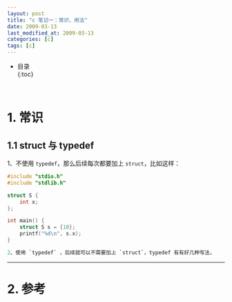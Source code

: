 ```yaml
---
layout: post
title: "c 笔记一：常识、用法"
date: 2009-03-13
last_modified_at: 2009-03-13
categories: [c]
tags: [c]
---
```


* 目录  
{:toc}
<br/>

# 1. 常识

## 1.1 struct 与 typedef

1、不使用 `typedef`，那么后续每次都要加上 `struct`，比如这样：    

```c
#include "stdio.h"
#include "stdlib.h"

struct S {
    int x;
};

int main() {
    struct S s = {10};
    printf("%d\n", s.x);
}

2、使用 `typedef` ，后续就可以不需要加上 `struct`，typedef 有有好几种写法，

```

---

# 2. 参考